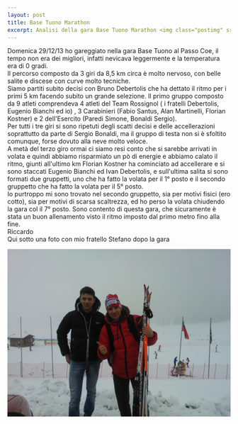 ```yaml
---
layout: post
title: Base Tuono Marathon
excerpt: Analisi della gara Base Tuono Marathon <img class="postimg" src="/images/basetuono.jpg">
---
```


Domenica 29/12/13 ho gareggiato nella gara Base Tuono al Passo Coe, il tempo non era dei migliori, infatti nevicava leggermente e la temperatura era di 0 gradi.<br>
Il percorso composto da 3 giri da 8,5 km circa è molto nervoso, con belle salite e discese con curve molto tecniche.<br>
Siamo partiti subito decisi con Bruno Debertolis che ha dettato il ritmo per i primi 5 km facendo subito un grande selezione.
Il primo gruppo composto da 9 atleti comprendeva 4 atleti del Team Rossignol ( i fratelli Debertolis, Eugenio Bianchi ed io) , 3 Carabinieri (Fabio Santus, Alan Martinelli, Florian Kostner) e 2 dell'Esercito (Paredi Simone, Bonaldi Sergio).
<br>
Per tutti i tre giri si sono ripetuti degli scatti decisi e delle accellerazioni soprattutto da parte di Sergio Bonaldi, ma il gruppo di testa non si è sfoltito comunque, forse dovuto alla neve molto veloce.
<br>
A metà del terzo giro ormai ci siamo resi conto che si sarebbe arrivati in volata e quindi abbiamo risparmiato un pò di energie e abbiamo calato il ritmo, giunti all'ultimo km Florian Kostner ha cominciato ad accellerare e si sono staccati Eugenio Bianchi ed Ivan Debertolis, e sull'ultima salita si sono formati due gruppetti, uno che ha fatto la volata per il 1° posto e il secondo gruppetto che ha fatto la volata per il 5° posto.<br>
Io purtroppo mi sono trovato nel secondo gruppetto, sia per motivi fisici (ero cotto), sia per motivi di scarsa scaltrezza, ed ho perso la volata chiudendo la gara col il 7° posto. 
Sono contento di questa gara, che sicuramente è stata un buon allenamento visto il ritmo imposto dal primo metro fino alla fine. 
<br>
Riccardo 
<br>
Qui sotto una foto con mio fratello Stefano dopo la gara



<a href="/images/sgambeda.jpg"><img class="postimg" src="/images/basetuono.jpg"></a>
